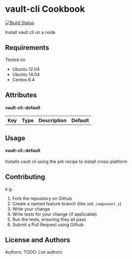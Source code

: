 vault-cli Cookbook
==================

[![Build Status](https://travis-ci.org/peterabbott/vault-cli.svg)](https://travis-ci.org/peterabbott/vault-cli)

Install vault cli on a node

Requirements
------------
Tested on 
- Ubuntu 12.04
- Ubuntu 14.04
- Centos 6.4

Attributes
----------

#### vault-cli::default
<table>
  <tr>
    <th>Key</th>
    <th>Type</th>
    <th>Description</th>
    <th>Default</th>
  </tr>
</table>

Usage
-----
#### vault-cli::default

Installs vault cli using the ark recipe to install cross-platform

Contributing
------------

e.g.
1. Fork the repository on Github
2. Create a named feature branch (like `add_component_x`)
3. Write your change
4. Write tests for your change (if applicable)
5. Run the tests, ensuring they all pass
6. Submit a Pull Request using Github

License and Authors
-------------------
Authors: TODO: List authors
